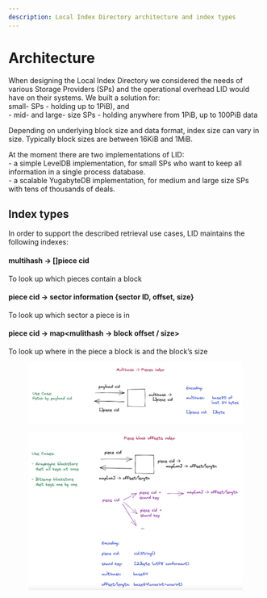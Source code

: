 ```yaml
---
description: Local Index Directory architecture and index types
---
```


# Architecture

When designing the Local Index Directory we considered the needs of various Storage Providers (SPs) and the operational overhead LID would have on their systems. We built a solution for:\
&#x20;small- SPs - holding up to 1PiB), and\
\- mid- and large- size SPs - holding anywhere from 1PiB, up to 100PiB data

Depending on underlying block size and data format, index size can vary in size. Typically block sizes are between 16KiB and 1MiB.

At the moment there are two implementations of LID:\
\- a simple LevelDB implementation, for small SPs who want to keep all information in a single process database.\
\- a scalable YugabyteDB implementation, for medium and large size SPs with tens of thousands of deals.

## Index types

In order to support the described retrieval use cases, LID maintains the following indexes:

#### multihash → \[]piece cid

To look up which pieces contain a block

#### piece cid → sector information {sector ID, offset, size}

To look up which sector a piece is in

#### piece cid → map\<mulithash → block offset / size>

To look up where in the piece a block is and the block’s size

<figure><img src="../../.gitbook/assets/Screenshot 2023-05-18 at 14.01.13.png" alt=""><figcaption></figcaption></figure>

<figure><img src="../../.gitbook/assets/Screenshot 2023-05-18 at 14.01.23.png" alt=""><figcaption></figcaption></figure>
